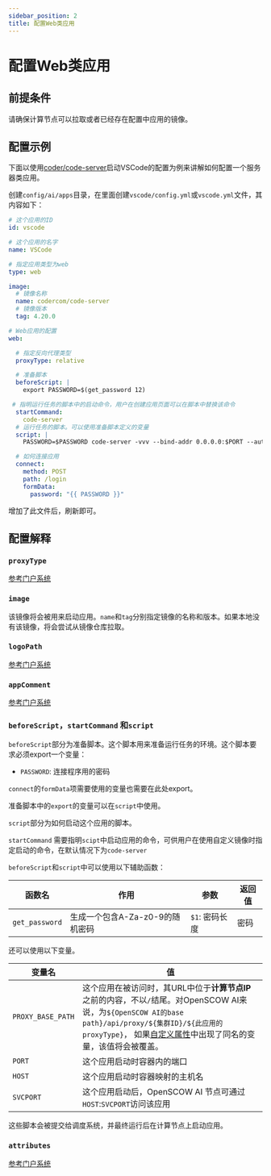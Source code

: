 ```yaml
---
sidebar_position: 2
title: 配置Web类应用
---
```


# 配置Web类应用

## 前提条件

请确保计算节点可以拉取或者已经存在配置中应用的镜像。

## 配置示例

下面以使用[coder/code-server](https://github.com/coder/code-server)启动VSCode的配置为例来讲解如何配置一个服务器类应用。

创建`config/ai/apps`目录，在里面创建`vscode/config.yml`或`vscode.yml`文件，其内容如下：

```yaml title="config/ai/apps/vscode/config.yml"
# 这个应用的ID
id: vscode

# 这个应用的名字
name: VSCode

# 指定应用类型为web
type: web

image:
  # 镜像名称
  name: codercom/code-server
  # 镜像版本
  tag: 4.20.0

# Web应用的配置
web:

  # 指定反向代理类型
  proxyType: relative

  # 准备脚本
  beforeScript: |
    export PASSWORD=$(get_password 12)

 # 指明运行任务的脚本中的启动命令，用户在创建应用页面可以在脚本中替换该命令
  startCommand:
    code-server
  # 运行任务的脚本。可以使用准备脚本定义的变量
  script: |
    PASSWORD=$PASSWORD code-server -vvv --bind-addr 0.0.0.0:$PORT --auth password

  # 如何连接应用
  connect:
    method: POST
    path: /login
    formData:
      password: "{{ PASSWORD }}"

```

增加了此文件后，刷新即可。

## 配置解释

### `proxyType`

[参考门户系统](../../portal/apps/configure-web-app.md#proxytype)

### `image`

该镜像将会被用来启动应用。`name`和`tag`分别指定镜像的名称和版本。如果本地没有该镜像，将会尝试从镜像仓库拉取。

### `logoPath`
  
[参考门户系统](../../portal/apps/configure-app-logo.md)

### `appComment`

[参考门户系统](../../portal/apps/configure-app-comment.md)


### `beforeScript`，`startCommand` 和`script`


`beforeScript`部分为准备脚本。这个脚本用来准备运行任务的环境。这个脚本要求必须export一个变量：

- `PASSWORD`: 连接程序用的密码

`connect`的`formData`项需要使用的变量也需要在此处export。

准备脚本中的`export`的变量可以在`script`中使用。

`script`部分为如何启动这个应用的脚本。

`startCommand` 需要指明`scipt`中启动应用的命令，可供用户在使用自定义镜像时指定启动的命令，在默认情况下为`code-server`

`beforeScript`和`script`中可以使用以下辅助函数：

| 函数名         | 作用                            | 参数           | 返回值                  |
| -------------- | ------------------------------- | -------------- | ----------------------- |
| `get_password` | 生成一个包含A-Za-z0-9的随机密码 | `$1`: 密码长度 | 密码                    |

还可以使用以下变量。

| 变量名            | 值                                                                                                     |
| ----------------- | ------------------------------------------------------------------------------------------------------ |
| `PROXY_BASE_PATH` | 这个应用在被访问时，其URL中位于**计算节点IP**之前的内容，不以`/`结尾。对OpenSCOW AI来说，为`${OpenSCOW AI的base path}/api/proxy/${集群ID}/${此应用的proxyType}`， 如果[自定义属性](../../portal/apps/configure-attributes.md)中出现了同名的变量，该值将会被覆盖。 |
| `PORT` | 这个应用启动时容器内的端口|
| `HOST` | 这个应用启动时容器映射的主机名|
| `SVCPORT` | 这个应用启动后，OpenSCOW AI 节点可通过`HOST`:`SVCPORT`访问该应用|


这些脚本会被提交给调度系统，并最终运行后在计算节点上启动应用。

### `attributes`
  
[参考门户系统](../../portal/apps/configure-attributes.md)
